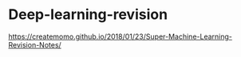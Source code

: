 # Deep-learning-revision

https://createmomo.github.io/2018/01/23/Super-Machine-Learning-Revision-Notes/
